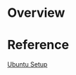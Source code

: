 # Overview

# Reference
[Ubuntu Setup](https://gloveboxes.github.io/Ubuntu-for-Azure-Developers/docs/Ubuntu1804.html#Installingthelatest.NETCoreSDK)